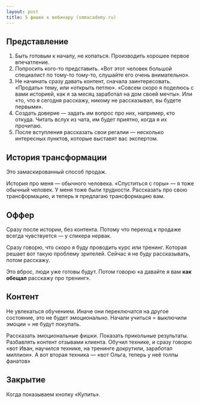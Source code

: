 ```yaml
---
layout: post
title: 5 фишек к вебинару (smmacademy.ru)
---
```


## Представление

1. Быть готовым к началу, не копаться. Производить хорошее первое впечатление.
2. Попросить кого-то представить. «Вот этот человек большой специалист по тому-то тому-то, слушайте его очень внимательно».
3. Не начинать сразу давать контент, сначала заинтересовать. «Продать» тему, или «открыть петлю». «Совсем скоро я поделюсь с вами историей, как я за месяц заработал на дом своей мечты». Или «то, что я сегодня расскажу, никому не рассказывал, вы будете первыми».
4. Создать доверие — задать им вопрос про них, например, кто откуда. Читать вслух из чата, им будет приятно, когда я их прочитаю.
5. После вступления рассказать свои регалии — несколько интересных пунктов, которые выставят вас экспертом.

## История трансформации

Это замаскированный способ продаж.

История про меня — обычного человека. «Спуститься с горы» — я тоже обычный человек. У меня тоже были трудности. Рассказать про свою трансформацию, и теперь я предлагаю трансформацию вам.

## Оффер

Сразу после истории, без контента. Потому что переход к продаже всегда чувствуется — у спикера нервак.

Сразу говорю, что скоро я буду проводить курс или тренинг. Которая решает вот такую проблему зрителей. Сейчас я не буду рассказывать, потом расскажу.

Это вброс, люди уже готовы будут. Потом говорю «а давайте я вам **как обещал** расскажу про тренинг».

## Контент

Не увлекаться обучением. Иначе они переключатся на другое состояние, это не будет эмоционально. Начали учиться = выключили эмоции = не будут покупать.

Рассказать эмоциональные фишки. Показать прикольные результаты. Разбавлять контент отзывами клиента. Обучил технике, и сразу говорю «вот Иван, научился технике, на тренинге докрутили, заработал миллион». А вот вторая техника — «вот Ольга, теперь у неё толпы фанатов»

## Закрытие

Когда показываем кнопку «Купить».